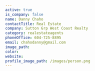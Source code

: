 ```yaml
---
active: true
is_company: false
name: Danny Chaho
contactTitle: Real Estate
company: Sutton Grp West Coast Realty
category: realestateagents
phoneOffice: 604-725-8895
email: chahodanny@gmail.com
image_path:
color:
website:
profile_image_path: /images/person.png
---
```



